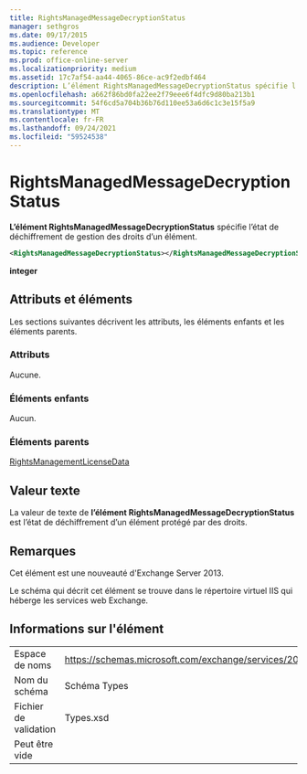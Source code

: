 ```yaml
---
title: RightsManagedMessageDecryptionStatus
manager: sethgros
ms.date: 09/17/2015
ms.audience: Developer
ms.topic: reference
ms.prod: office-online-server
ms.localizationpriority: medium
ms.assetid: 17c7af54-aa44-4065-86ce-ac9f2edbf464
description: L’élément RightsManagedMessageDecryptionStatus spécifie l’état de déchiffrement de gestion des droits d’un élément.
ms.openlocfilehash: a662f86bd0fa22ee2f79eee6f4dfc9d80ba213b1
ms.sourcegitcommit: 54f6cd5a704b36b76d110ee53a6d6c1c3e15f5a9
ms.translationtype: MT
ms.contentlocale: fr-FR
ms.lasthandoff: 09/24/2021
ms.locfileid: "59524538"
---
```

# <a name="rightsmanagedmessagedecryptionstatus"></a>RightsManagedMessageDecryptionStatus

**L’élément RightsManagedMessageDecryptionStatus** spécifie l’état de déchiffrement de gestion des droits d’un élément. 
  
```XML
<RightsManagedMessageDecryptionStatus></RightsManagedMessageDecryptionStatus>
```

 **integer**
## <a name="attributes-and-elements"></a>Attributs et éléments

Les sections suivantes décrivent les attributs, les éléments enfants et les éléments parents.
  
### <a name="attributes"></a>Attributs

Aucune.
  
### <a name="child-elements"></a>Éléments enfants

Aucun.
  
### <a name="parent-elements"></a>Éléments parents

[RightsManagementLicenseData](rightsmanagementlicensedata.md)
  
## <a name="text-value"></a>Valeur texte

La valeur de texte de **l’élément RightsManagedMessageDecryptionStatus** est l’état de déchiffrement d’un élément protégé par des droits. 
  
## <a name="remarks"></a>Remarques

Cet élément est une nouveauté d'Exchange Server 2013.
  
Le schéma qui décrit cet élément se trouve dans le répertoire virtuel IIS qui héberge les services web Exchange.
  
## <a name="element-information"></a>Informations sur l'élément

|||
|:-----|:-----|
|Espace de noms  <br/> |https://schemas.microsoft.com/exchange/services/2006/types  <br/> |
|Nom du schéma  <br/> |Schéma Types  <br/> |
|Fichier de validation  <br/> |Types.xsd  <br/> |
|Peut être vide  <br/> ||
   

